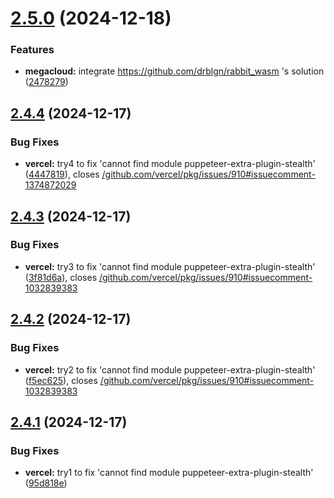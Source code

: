 # [2.5.0](https://github.com/ghoshRitesh12/aniwatch-api/compare/v2.4.4...v2.5.0) (2024-12-18)


### Features

* **megacloud:** integrate https://github.com/drblgn/rabbit_wasm 's solution ([2478279](https://github.com/ghoshRitesh12/aniwatch-api/commit/2478279db71633b2d84f86c67f3b8ce9e5cfe32e))



## [2.4.4](https://github.com/ghoshRitesh12/aniwatch-api/compare/v2.4.3...v2.4.4) (2024-12-17)


### Bug Fixes

* **vercel:** try4 to fix 'cannot find module puppeteer-extra-plugin-stealth' ([4447819](https://github.com/ghoshRitesh12/aniwatch-api/commit/44478194e330f00070ab05ead36e13d87275d035)), closes [/github.com/vercel/pkg/issues/910#issuecomment-1374872029](https://github.com//github.com/vercel/pkg/issues/910/issues/issuecomment-1374872029)



## [2.4.3](https://github.com/ghoshRitesh12/aniwatch-api/compare/v2.4.2...v2.4.3) (2024-12-17)


### Bug Fixes

* **vercel:** try3 to fix 'cannot find module puppeteer-extra-plugin-stealth' ([3f81d6a](https://github.com/ghoshRitesh12/aniwatch-api/commit/3f81d6a3bb2d2744235fff19721c75f542e89a7f)), closes [/github.com/vercel/pkg/issues/910#issuecomment-1032839383](https://github.com//github.com/vercel/pkg/issues/910/issues/issuecomment-1032839383)



## [2.4.2](https://github.com/ghoshRitesh12/aniwatch-api/compare/v2.4.1...v2.4.2) (2024-12-17)


### Bug Fixes

* **vercel:** try2 to fix 'cannot find module puppeteer-extra-plugin-stealth' ([f5ec625](https://github.com/ghoshRitesh12/aniwatch-api/commit/f5ec625c6ec2255ea61117ade842df424cd7aa85)), closes [/github.com/vercel/pkg/issues/910#issuecomment-1032839383](https://github.com//github.com/vercel/pkg/issues/910/issues/issuecomment-1032839383)



## [2.4.1](https://github.com/ghoshRitesh12/aniwatch-api/compare/v2.4.0...v2.4.1) (2024-12-17)


### Bug Fixes

* **vercel:** try1 to fix 'cannot find module puppeteer-extra-plugin-stealth' ([95d818e](https://github.com/ghoshRitesh12/aniwatch-api/commit/95d818e3713ced95e81323bc609459c6b106154a))



